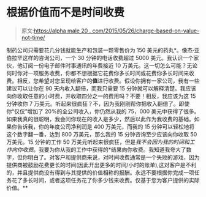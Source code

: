 # 根据价值而不是时间收费

> 原文:[https://alpha male 20 . com/2015/05/26/charge-based-on-value-not-time/](https://alphamale20.com/2015/05/26/charge-based-on-value-not-time/)

制药公司只需要花几分钱就能生产和包装一颗零售价为 150 美元的药丸*。像杰·亚伯拉罕这样的咨询公司，一个 30 分钟的电话收费超过 5000 美元。我认识一个家伙，他订阅一份电子邮件时事通讯的年费接近 10 万美元。这一切怎么可能？无论何时你对一项服务收费，你都不想根据它花费你多长时间或花费你多长时间来收费。相反，您希望对您呈现给客户的**值**进行收费。假设你拥有一家公司，我有一些建议可以让你在 90 天内收入翻倍，而我只需要 15 分钟就可以解释清楚。我应该向你收取任意的小时费，并收取四分之一的费用吗？不要！相反，我应该为这 15 分钟收你 7 万美元。听起来很疯狂？不，因为我刚刚帮你把收入翻倍了。即使你“仅仅”增加了 20%的全公司收入，你仍然从我的 75，000 美元中获得了很多。如果我真的很聪明，我会问你现在的收入是多少，然后以此作为我收费的基础。如果你告诉我，你的年度公司净利润是 400 万美元，而我的 15 分钟可以轻松地将这个数字翻一番，达到 800 万美元，那么我的 15 分钟咨询至少应该向你收取 50 万美元。15 分钟的工作 50 万美元听起来很疯狂，但是*我不会因为我的时间和工作向你收费*。我要为你从我的工作中获得的*结果向你收费。我知道我夸大了数字，但你明白了。对客户和提供商来说，对时间收费通常是一个失败的游戏，因为提供商被鼓励花费更长的时间(因此开出更多的时间/小时的账单),这对客户是不利的，并且提供商没有得到与其提供的价值相称的报酬。永远不要根据你完成一项任务花了多长时间，或者这项任务花了你多少钱来收费。仅基于您为客户提供的实际价值。**